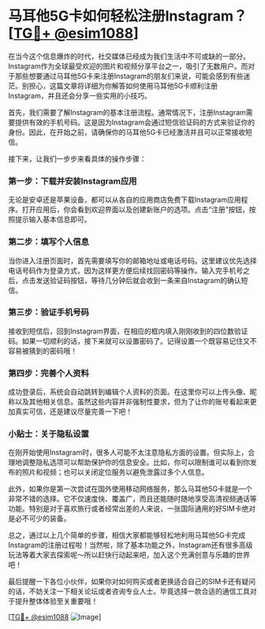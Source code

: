 # 马耳他5G卡如何轻松注册Instagram？[[TG💪+ @esim1088](https://t.me/s/esim1088)]

在当今这个信息爆炸的时代，社交媒体已经成为我们生活中不可或缺的一部分。Instagram作为全球最受欢迎的图片和视频分享平台之一，吸引了无数用户。而对于那些想要通过马耳他5G卡来注册Instagram的朋友们来说，可能会感到有些迷茫。别担心，这篇文章将详细为你解答如何使用马耳他5G卡顺利注册Instagram，并且还会分享一些实用的小技巧。

首先，我们需要了解Instagram的基本注册流程。通常情况下，注册Instagram需要提供有效的手机号码。这是因为Instagram会通过短信验证码的方式来验证你的身份。因此，在开始之前，请确保你的马耳他5G卡已经激活并且可以正常接收短信。

接下来，让我们一步步来看具体的操作步骤：

### 第一步：下载并安装Instagram应用

无论是安卓还是苹果设备，都可以从各自的应用商店免费下载Instagram应用程序。打开应用后，你会看到欢迎界面以及创建新账户的选项。点击“注册”按钮，按照提示输入基本信息即可。

### 第二步：填写个人信息

当你进入注册页面时，首先需要填写你的邮箱地址或电话号码。这里建议优先选择电话号码作为登录方式，因为这样更方便后续找回密码等操作。输入完手机号之后，点击发送验证码按钮，等待几分钟后就会收到一条来自Instagram的确认短信。

### 第三步：验证手机号码

接收到短信后，回到Instagram界面，在相应的框内填入刚刚收到的四位数验证码。如果一切顺利的话，接下来就可以设置密码了。记得设置一个既容易记住又不容易被猜到的密码哦！

### 第四步：完善个人资料

成功登录后，系统会自动跳转到编辑个人资料的页面。在这里你可以上传头像、昵称以及其他相关信息。虽然这些内容并非强制性要求，但为了让你的账号看起来更加真实可信，还是建议尽量完善一下吧！

### 小贴士：关于隐私设置

在刚开始使用Instagram时，很多人可能不太注意隐私方面的设置。但实际上，合理地调整隐私选项可以帮助保护你的信息安全。比如，你可以限制谁可以看到你发布的照片和视频；也可以关闭定位服务以避免泄露过多个人信息。

此外，如果你是第一次尝试在国外使用移动网络服务，那么马耳他5G卡就是一个非常不错的选择。它不仅速度快、覆盖广，而且还能随时随地享受高清视频通话等功能。特别是对于喜欢旅行或者经常出差的人来说，一张国际通用的好SIM卡绝对是必不可少的装备。

总之，通过以上几个简单的步骤，相信大家都能够轻松地利用马耳他5G卡完成Instagram的注册过程啦！当然啦，除了基本功能之外，Instagram还有很多高级玩法等着大家去探索呢～所以赶快行动起来吧，加入这个充满创意与乐趣的世界吧！

最后提醒一下各位小伙伴，如果你对如何购买或者更换适合自己的SIM卡还有疑问的话，不妨关注一下相关论坛或者咨询专业人士。毕竟选择一款合适的通信工具对于提升整体体验至关重要哦！

[[TG💪+ @esim1088](https://t.me/s/esim1088) ![Image](https://i.postimg.cc/4NQfJmqS/Snipaste-2025-05-13-00-14-12.png)]